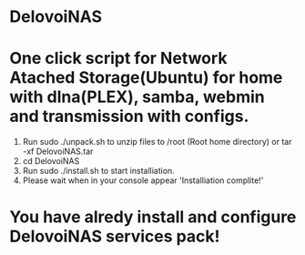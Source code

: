 # DelovoiNAS
# One click script for Network Atached Storage(Ubuntu) for home with dlna(PLEX), samba, webmin and transmission with configs.
1. Run sudo ./unpack.sh to unzip files to /root (Root home directory) or tar -xf DelovoiNAS.tar
2. cd DelovoiNAS
3. Run sudo ./install.sh to start installiation.
4. Please wait when in your console appear 'Installiation complite!' 
# You have alredy install and configure DelovoiNAS services pack!
